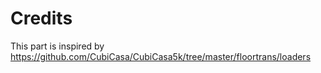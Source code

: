 # Credits

This part is inspired by https://github.com/CubiCasa/CubiCasa5k/tree/master/floortrans/loaders